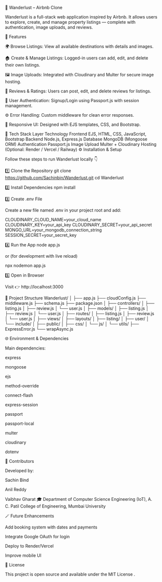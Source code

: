 🏡 Wanderlust – Airbnb Clone

Wanderlust is a full-stack web application inspired by Airbnb.
It allows users to explore, create, and manage property listings — complete with authentication, image uploads, and reviews.

🚀 Features

🌍 Browse Listings: View all available destinations with details and images.

🏠 Create & Manage Listings: Logged-in users can add, edit, and delete their own listings.

🖼️ Image Uploads: Integrated with Cloudinary and Multer for secure image hosting.

💬 Reviews & Ratings: Users can post, edit, and delete reviews for listings.

🔐 User Authentication: Signup/Login using Passport.js with session management.

⚙️ Error Handling: Custom middleware for clean error responses.

🎨 Responsive UI: Designed with EJS templates, CSS, and Bootstrap.

🧰 Tech Stack
Layer	Technology
Frontend	EJS, HTML, CSS, JavaScript, Bootstrap
Backend	Node.js, Express.js
Database	MongoDB (Mongoose ORM)
Authentication	Passport.js
Image Upload	Multer + Cloudinary
Hosting	(Optional: Render / Vercel / Railway)
⚙️ Installation & Setup

Follow these steps to run Wanderlust locally 👇

1️⃣ Clone the Repository
git clone https://github.com/Sachinbin/Wanderlust.git
cd Wanderlust

2️⃣ Install Dependencies
npm install

3️⃣ Create .env File

Create a new file named .env in your project root and add:

CLOUDINARY_CLOUD_NAME=your_cloud_name
CLOUDINARY_KEY=your_api_key
CLOUDINARY_SECRET=your_api_secret
MONGO_URL=your_mongodb_connection_string
SESSION_SECRET=your_secret_key

4️⃣ Run the App
node app.js


or (for development with live reload)

npx nodemon app.js

5️⃣ Open in Browser

Visit 👉 http://localhost:3000

📂 Project Structure
Wanderlust/
│
├── app.js
├── cloudConfig.js
├── middleware.js
├── schema.js
├── package.json
│
├── controllers/
│   ├── listing.js
│   ├── review.js
│   └── user.js
│
├── models/
│   ├── listing.js
│   ├── review.js
│   └── user.js
│
├── routes/
│   ├── listing.js
│   ├── review.js
│   └── user.js
│
├── views/
│   ├── layouts/
│   ├── listing/
│   ├── user/
│   └── include/
│
├── public/
│   ├── css/
│   └── js/
│
└── utils/
    ├── ExpressError.js
    └── wrapAsync.js

🌐 Environment & Dependencies

Main dependencies:

express

mongoose

ejs

method-override

connect-flash

express-session

passport

passport-local

multer

cloudinary

dotenv

🤝 Contributors

Developed by:

Sachin Bind

Anil Reddy

Vaibhav Gharat
🎓 Department of Computer Science Engineering (IoT),
A. C. Patil College of Engineering, Mumbai University

🪄 Future Enhancements

Add booking system with dates and payments

Integrate Google OAuth for login

Deploy to Render/Vercel

Improve mobile UI

📜 License

This project is open source and available under the MIT License
.
